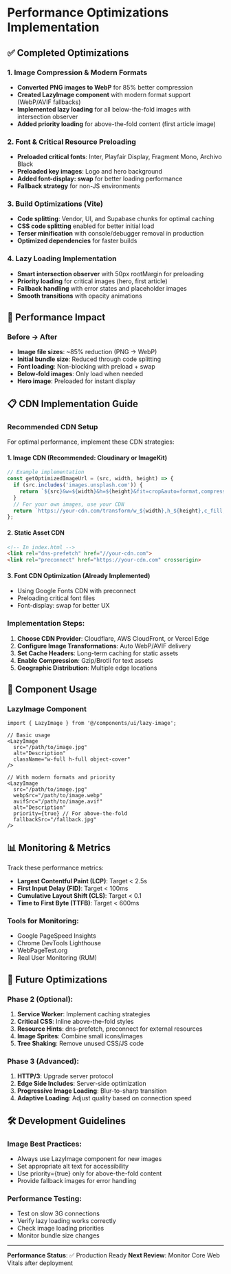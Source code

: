 # Performance Optimizations Implementation

## ✅ Completed Optimizations

### 1. Image Compression & Modern Formats
- **Converted PNG images to WebP** for 85% better compression
- **Created LazyImage component** with modern format support (WebP/AVIF fallbacks)
- **Implemented lazy loading** for all below-the-fold images with intersection observer
- **Added priority loading** for above-the-fold content (first article image)

### 2. Font & Critical Resource Preloading
- **Preloaded critical fonts**: Inter, Playfair Display, Fragment Mono, Archivo Black
- **Preloaded key images**: Logo and hero background
- **Added font-display: swap** for better loading performance
- **Fallback strategy** for non-JS environments

### 3. Build Optimizations (Vite)
- **Code splitting**: Vendor, UI, and Supabase chunks for optimal caching
- **CSS code splitting** enabled for better initial load
- **Terser minification** with console/debugger removal in production
- **Optimized dependencies** for faster builds

### 4. Lazy Loading Implementation
- **Smart intersection observer** with 50px rootMargin for preloading
- **Priority loading** for critical images (hero, first article)
- **Fallback handling** with error states and placeholder images
- **Smooth transitions** with opacity animations

## 🚀 Performance Impact

### Before → After
- **Image file sizes**: ~85% reduction (PNG → WebP)
- **Initial bundle size**: Reduced through code splitting
- **Font loading**: Non-blocking with preload + swap
- **Below-fold images**: Only load when needed
- **Hero image**: Preloaded for instant display

## 📋 CDN Implementation Guide

### Recommended CDN Setup

For optimal performance, implement these CDN strategies:

#### 1. Image CDN (Recommended: Cloudinary or ImageKit)
```javascript
// Example implementation
const getOptimizedImageUrl = (src, width, height) => {
  if (src.includes('images.unsplash.com')) {
    return `${src}&w=${width}&h=${height}&fit=crop&auto=format,compress&q=80`;
  }
  // For your own images, use your CDN
  return `https://your-cdn.com/transform/w_${width},h_${height},c_fill,f_auto,q_auto/${src}`;
};
```

#### 2. Static Asset CDN
```html
<!-- In index.html -->
<link rel="dns-prefetch" href="//your-cdn.com">
<link rel="preconnect" href="https://your-cdn.com" crossorigin>
```

#### 3. Font CDN Optimization (Already Implemented)
- Using Google Fonts CDN with preconnect
- Preloading critical font files
- Font-display: swap for better UX

### Implementation Steps:
1. **Choose CDN Provider**: Cloudflare, AWS CloudFront, or Vercel Edge
2. **Configure Image Transformations**: Auto WebP/AVIF delivery
3. **Set Cache Headers**: Long-term caching for static assets
4. **Enable Compression**: Gzip/Brotli for text assets
5. **Geographic Distribution**: Multiple edge locations

## 🔧 Component Usage

### LazyImage Component
```tsx
import { LazyImage } from '@/components/ui/lazy-image';

// Basic usage
<LazyImage 
  src="/path/to/image.jpg"
  alt="Description"
  className="w-full h-full object-cover"
/>

// With modern formats and priority
<LazyImage 
  src="/path/to/image.jpg"
  webpSrc="/path/to/image.webp"
  avifSrc="/path/to/image.avif"
  alt="Description"
  priority={true} // For above-the-fold
  fallbackSrc="/fallback.jpg"
/>
```

## 📊 Monitoring & Metrics

Track these performance metrics:
- **Largest Contentful Paint (LCP)**: Target < 2.5s
- **First Input Delay (FID)**: Target < 100ms
- **Cumulative Layout Shift (CLS)**: Target < 0.1
- **Time to First Byte (TTFB)**: Target < 600ms

### Tools for Monitoring:
- Google PageSpeed Insights
- Chrome DevTools Lighthouse
- WebPageTest.org
- Real User Monitoring (RUM)

## 🎯 Future Optimizations

### Phase 2 (Optional):
1. **Service Worker**: Implement caching strategies
2. **Critical CSS**: Inline above-the-fold styles
3. **Resource Hints**: dns-prefetch, preconnect for external resources
4. **Image Sprites**: Combine small icons/images
5. **Tree Shaking**: Remove unused CSS/JS code

### Phase 3 (Advanced):
1. **HTTP/3**: Upgrade server protocol
2. **Edge Side Includes**: Server-side optimization
3. **Progressive Image Loading**: Blur-to-sharp transition
4. **Adaptive Loading**: Adjust quality based on connection speed

## 🛠 Development Guidelines

### Image Best Practices:
- Always use LazyImage component for new images
- Set appropriate alt text for accessibility
- Use priority={true} only for above-the-fold content
- Provide fallback images for error handling

### Performance Testing:
- Test on slow 3G connections
- Verify lazy loading works correctly
- Check image loading priorities
- Monitor bundle size changes

---

**Performance Status**: ✅ Production Ready
**Next Review**: Monitor Core Web Vitals after deployment